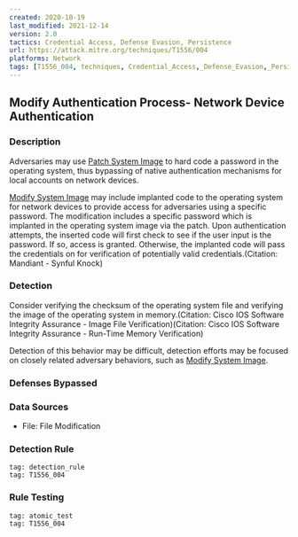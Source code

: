 ```yaml
---
created: 2020-10-19
last_modified: 2021-12-14
version: 2.0
tactics: Credential Access, Defense Evasion, Persistence
url: https://attack.mitre.org/techniques/T1556/004
platforms: Network
tags: [T1556_004, techniques, Credential_Access,_Defense_Evasion,_Persistence]
---
```


## Modify Authentication Process- Network Device Authentication

### Description

Adversaries may use [Patch System Image](https://attack.mitre.org/techniques/T1601/001) to hard code a password in the operating system, thus bypassing of native authentication mechanisms for local accounts on network devices.

[Modify System Image](https://attack.mitre.org/techniques/T1601) may include implanted code to the operating system for network devices to provide access for adversaries using a specific password.  The modification includes a specific password which is implanted in the operating system image via the patch.  Upon authentication attempts, the inserted code will first check to see if the user input is the password. If so, access is granted. Otherwise, the implanted code will pass the credentials on for verification of potentially valid credentials.(Citation: Mandiant - Synful Knock)

### Detection

Consider verifying the checksum of the operating system file and verifying the image of the operating system in memory.(Citation: Cisco IOS Software Integrity Assurance - Image File Verification)(Citation: Cisco IOS Software Integrity Assurance - Run-Time Memory Verification)

Detection of this behavior may be difficult, detection efforts may be focused on closely related adversary behaviors, such as [Modify System Image](https://attack.mitre.org/techniques/T1601).

### Defenses Bypassed



### Data Sources

  - File: File Modification
### Detection Rule

```query
tag: detection_rule
tag: T1556_004
```

### Rule Testing

```query
tag: atomic_test
tag: T1556_004
```
